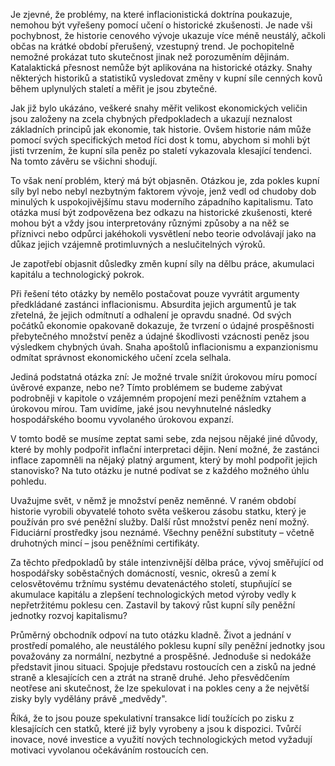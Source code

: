 Je zjevné, že problémy, na které inflacionistická doktrína poukazuje, nemohou být vyřešeny pomocí učení o historické zkušenosti. Je nade vši pochybnost, že historie cenového vývoje ukazuje více méně neustálý, ačkoli občas na krátké období přerušený, vzestupný trend. Je pochopitelně nemožné prokázat tuto skutečnost jinak než porozuměním dějinám. Katalaktická přesnost nemůže být aplikována na historické otázky. Snahy některých historiků a statistiků vysledovat změny v kupní síle cenných kovů během uplynulých staletí a měřit je jsou zbytečné.

Jak již bylo ukázáno, veškeré snahy měřit velikost ekonomických veličin jsou založeny na zcela chybných předpokladech a ukazují neznalost základních principů jak ekonomie, tak historie. Ovšem historie nám může pomocí svých specifických metod říci dost k tomu, abychom si mohli být jisti tvrzením, že kupní síla peněz po staletí vykazovala klesající tendenci. Na tomto závěru se všichni shodují.

To však není problém, který má být objasněn. Otázkou je, zda pokles kupní síly byl nebo nebyl nezbytným faktorem vývoje, jenž vedl od chudoby dob minulých k uspokojivějšímu stavu moderního západního kapitalismu. Tato otázka musí být zodpovězena bez odkazu na historické zkušenosti, které mohou být a vždy jsou interpretovány různými způsoby a na něž se příznivci nebo odpůrci jakéhokoli vysvětlení nebo teorie odvolávají jako na důkaz jejich vzájemně protimluvných a neslučitelných výroků.

Je zapotřebí objasnit důsledky změn kupní síly na dělbu práce, akumulaci kapitálu a technologický pokrok.

Při řešení této otázky by nemělo postačovat pouze vyvrátit argumenty předkládané zastánci inflacionismu. Absurdita jejich argumentů je tak zřetelná, že jejich odmítnutí a odhalení je opravdu snadné. Od svých počátků ekonomie opakovaně dokazuje, že tvrzení o údajné prospěšnosti přebytečného množství peněz a údajné škodlivosti vzácnosti peněz jsou výsledkem chybných úvah. Snaha apoštolů inflacionismu a expanzionismu odmítat správnost ekonomického učení zcela selhala.

Jediná podstatná otázka zní: Je možné trvale snížit úrokovou míru pomocí úvěrové expanze, nebo ne? Tímto problémem se budeme zabývat podrobněji v kapitole o vzájemném propojení mezi peněžním vztahem a úrokovou mírou. Tam uvidíme, jaké jsou nevyhnutelné následky hospodářského boomu vyvolaného úrokovou expanzí.

V tomto bodě se musíme zeptat sami sebe, zda nejsou nějaké jiné důvody, které by mohly podpořit inflační interpretaci dějin. Není možné, že zastánci inflace zapomněli na nějaký platný argument, který by mohl podpořit jejich stanovisko? Na tuto otázku je nutné podívat se z každého možného úhlu pohledu.

Uvažujme svět, v němž je množství peněz neměnné. V raném období historie vyrobili obyvatelé tohoto světa veškerou zásobu statku, který je používán pro své peněžní služby. Další růst množství peněz není možný. Fiduciární prostředky jsou neznámé. Všechny peněžní substituty – včetně druhotných mincí – jsou peněžními certifikáty.

Za těchto předpokladů by stále intenzivnější dělba práce, vývoj směřující od hospodářsky soběstačných domácností, vesnic, okresů a zemí k celosvětovému tržnímu systému devatenáctého století, stupňující se akumulace kapitálu a zlepšení technologických metod výroby vedly k nepřetržitému poklesu cen. Zastavil by takový růst kupní síly peněžní jednotky rozvoj kapitalismu?

Průměrný obchodník odpoví na tuto otázku kladně. Život a jednání v prostředí pomalého, ale neustálého poklesu kupní síly peněžní jednotky jsou považovány za normální, nezbytné a prospěšné. Jednoduše si nedokáže představit jinou situaci. Spojuje představu rostoucích cen a zisků na jedné straně a klesajících cen a ztrát na straně druhé. Jeho přesvědčením neotřese ani skutečnost, že lze spekulovat i na pokles ceny a že největší zisky byly vydělány právě „medvědy".

Říká, že to jsou pouze spekulativní transakce lidí toužících po zisku z klesajících cen statků, které již byly vyrobeny a jsou k dispozici. Tvůrčí inovace, nové investice a využití nových technologických metod vyžadují motivaci vyvolanou očekáváním rostoucích cen.